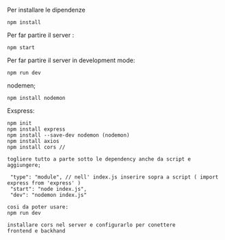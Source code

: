 Per installare le dipendenze 
```
npm install
```
Per far partire il server : 
```
npm start
```
Per far partire il server in development mode:
```
npm run dev
```
nodemen;
```
npm install nodemon
```
Exspress:
```
npm init 
npm install express
npm install --save-dev nodemon (nodemon)
npm install axios
npm install cors //

togliere tutto a parte sotto le dependency anche da script e aggiungere;

 "type": "module", // nell' index.js inserire sopra a script ( import express from 'express' )
 "start": "node index.js",
 "dev": "nodemon index.js"

cosi da poter usare:
npm run dev

installare cors nel server e configurarlo per conettere
frontend e backhand